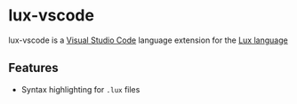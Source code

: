 # lux-vscode

lux-vscode is a [Visual Studio Code](https://code.visualstudio.com/) language extension for the [Lux language](https://github.com/LuxLang/lux)

## Features

- Syntax highlighting for `.lux` files